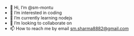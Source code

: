 - 👋 Hi, I’m @sm-montu
- 👀 I’m interested in  coding
- 🌱 I’m currently learning nodejs
- 💞️ I’m looking to collaborate on 
- 📫 How to reach me by email sm.sharma8882@gmail.com

<!---
sm-montu/sm-montu is a ✨ special ✨ repository because its `README.md` (this file) appears on your GitHub profile.
You can click the Preview link to take a look at your changes.
--->
